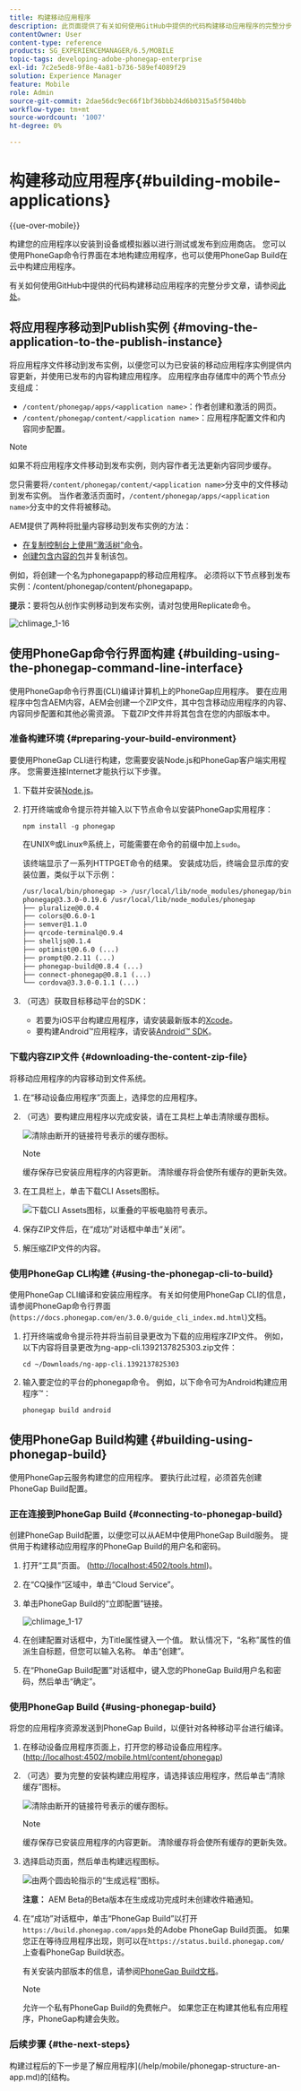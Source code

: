 ```yaml
---
title: 构建移动应用程序
description: 此页面提供了有关如何使用GitHub中提供的代码构建移动应用程序的完整分步文章，请单击此处获得。 构建您的应用程序以安装到设备或模拟器以进行测试或发布到应用商店。 您可以使用PhoneGap命令行界面在本地构建应用程序，也可以使用PhoneGap Build在云中构建应用程序。
contentOwner: User
content-type: reference
products: SG_EXPERIENCEMANAGER/6.5/MOBILE
topic-tags: developing-adobe-phonegap-enterprise
exl-id: 7c2e5ed8-9f8e-4a81-b736-589ef4089f29
solution: Experience Manager
feature: Mobile
role: Admin
source-git-commit: 2dae56dc9ec66f1bf36bbb24d6b0315a5f5040bb
workflow-type: tm+mt
source-wordcount: '1007'
ht-degree: 0%

---
```


# 构建移动应用程序{#building-mobile-applications}

{{ue-over-mobile}}

构建您的应用程序以安装到设备或模拟器以进行测试或发布到应用商店。 您可以使用PhoneGap命令行界面在本地构建应用程序，也可以使用PhoneGap Build在云中构建应用程序。

有关如何使用GitHub中提供的代码构建移动应用程序的完整分步文章，请参阅[此处](https://helpx.adobe.com/experience-manager/using/aem62_mobile.html)。

## 将应用程序移动到Publish实例 {#moving-the-application-to-the-publish-instance}

将应用程序文件移动到发布实例，以便您可以为已安装的移动应用程序实例提供内容更新，并使用已发布的内容构建应用程序。 应用程序由存储库中的两个节点分支组成：

* `/content/phonegap/apps/<application name>`：作者创建和激活的网页。
* `/content/phonegap/content/<application name>`：应用程序配置文件和内容同步配置。

>[!NOTE]
>
>如果不将应用程序文件移动到发布实例，则内容作者无法更新内容同步缓存。

您只需要将`/content/phonegap/content/<application name>`分支中的文件移动到发布实例。 当作者激活页面时，`/content/phonegap/apps/<application name>`分支中的文件将被移动。

AEM提供了两种将批量内容移动到发布实例的方法：

* [在复制控制台上使用“激活树”命令](/help/sites-authoring/publishing-pages.md)。
* [创建包含内容的包](/help/sites-administering/package-manager.md)并复制该包。

例如，将创建一个名为phonegapapp的移动应用程序。 必须将以下节点移到发布实例：/content/phonegap/content/phonegapapp。

**提示：**&#x200B;要将包从创作实例移动到发布实例，请对包使用Replicate命令。

![chlimage_1-16](assets/chlimage_1-16.png)

## 使用PhoneGap命令行界面构建 {#building-using-the-phonegap-command-line-interface}

使用PhoneGap命令行界面(CLI)编译计算机上的PhoneGap应用程序。 要在应用程序中包含AEM内容，AEM会创建一个ZIP文件，其中包含移动应用程序的内容、内容同步配置和其他必需资源。 下载ZIP文件并将其包含在您的内部版本中。

### 准备构建环境 {#preparing-your-build-environment}

要使用PhoneGap CLI进行构建，您需要安装Node.js和PhoneGap客户端实用程序。 您需要连接Internet才能执行以下步骤。

1. 下载并安装[Node.js](https://nodejs.org/en)。
1. 打开终端或命令提示符并输入以下节点命令以安装PhoneGap实用程序：

   ```shell
   npm install -g phonegap
   ```

   在UNIX®或Linux®系统上，可能需要在命令的前缀中加上`sudo`。

   该终端显示了一系列HTTPGET命令的结果。 安装成功后，终端会显示库的安装位置，类似于以下示例：

   ```xml
   /usr/local/bin/phonegap -> /usr/local/lib/node_modules/phonegap/bin/phonegap.js
   phonegap@3.3.0-0.19.6 /usr/local/lib/node_modules/phonegap
   ├── pluralize@0.0.4
   ├── colors@0.6.0-1
   ├── semver@1.1.0
   ├── qrcode-terminal@0.9.4
   ├── shelljs@0.1.4
   ├── optimist@0.6.0 (...)
   ├── prompt@0.2.11 (...)
   ├── phonegap-build@0.8.4 (...)
   ├── connect-phonegap@0.8.1 (...)
   └── cordova@3.3.0-0.1.1 (...)
   ```

1. （可选）获取目标移动平台的SDK：

   * 若要为iOS平台构建应用程序，请安装最新版本的[Xcode](https://developer.apple.com/xcode/)。
   * 要构建Android™应用程序，请安装[Android™ SDK](https://developer.android.com/)。

### 下载内容ZIP文件 {#downloading-the-content-zip-file}

将移动应用程序的内容移动到文件系统。

1. 在“移动设备应用程序”页面上，选择您的应用程序。
1. （可选）要构建应用程序以完成安装，请在工具栏上单击清除缓存图标。

   ![清除由断开的链接符号表示的缓存图标。](do-not-localize/chlimage_1.png)

   >[!NOTE]
   >
   >缓存保存已安装应用程序的内容更新。 清除缓存将会使所有缓存的更新失效。

1. 在工具栏上，单击下载CLI Assets图标。

   ![下载CLI Assets图标，以重叠的平板电脑符号表示。](do-not-localize/chlimage_1-1.png)

1. 保存ZIP文件后，在“成功”对话框中单击“关闭”。
1. 解压缩ZIP文件的内容。

### 使用PhoneGap CLI构建 {#using-the-phonegap-cli-to-build}

使用PhoneGap CLI编译和安装应用程序。 有关如何使用PhoneGap CLI的信息，请参阅PhoneGap命令行界面(`https://docs.phonegap.com/en/3.0.0/guide_cli_index.md.html`)文档。

1. 打开终端或命令提示符并将当前目录更改为下载的应用程序ZIP文件。 例如，以下内容将目录更改为ng-app-cli.1392137825303.zip文件：

   ```shell
   cd ~/Downloads/ng-app-cli.1392137825303
   ```

1. 输入要定位的平台的phonegap命令。 例如，以下命令可为Android构建应用程序™：

   ```shell
   phonegap build android
   ```

## 使用PhoneGap Build构建 {#building-using-phonegap-build}

使用PhoneGap云服务构建您的应用程序。 要执行此过程，必须首先创建PhoneGap Build配置。

### 正在连接到PhoneGap Build {#connecting-to-phonegap-build}

创建PhoneGap Build配置，以便您可以从AEM中使用PhoneGap Build服务。 提供用于构建移动应用程序的PhoneGap Build的用户名和密码。

1. 打开“工具”页面。 ([http://localhost:4502/tools.html](http://localhost:4502/tools.html))。
1. 在“CQ操作”区域中，单击“Cloud Service”。
1. 单击PhoneGap Build的“立即配置”链接。

   ![chlimage_1-17](assets/chlimage_1-17.png)

1. 在创建配置对话框中，为Title属性键入一个值。 默认情况下，“名称”属性的值派生自标题，但您可以输入名称。 单击“创建”。
1. 在“PhoneGap Build配置”对话框中，键入您的PhoneGap Build用户名和密码，然后单击“确定”。

### 使用PhoneGap Build {#using-phonegap-build}

将您的应用程序资源发送到PhoneGap Build，以便针对各种移动平台进行编译。

1. 在移动设备应用程序页面上，打开您的移动设备应用程序。 ([http://localhost:4502/mobile.html/content/phonegap](http://localhost:4502/mobile.html/content/phonegap))
1. （可选）要为完整的安装构建应用程序，请选择该应用程序，然后单击“清除缓存”图标。

   ![清除由断开的链接符号表示的缓存图标。](do-not-localize/chlimage_1-2.png)

   >[!NOTE]
   >
   >缓存保存已安装应用程序的内容更新。 清除缓存将会使所有缓存的更新失效。

1. 选择启动页面，然后单击构建远程图标。

   ![由两个圆齿轮指示的“生成远程”图标。](do-not-localize/chlimage_1-3.png)

   **注意：** AEM Beta的Beta版本在生成成功完成时未创建收件箱通知。

1. 在“成功”对话框中，单击“PhoneGap Build”以打开`https://build.phonegap.com/apps`处的Adobe PhoneGap Build页面。 如果您正在等待应用程序出现，则可以在`https://status.build.phonegap.com/`上查看PhoneGap Build状态。

   有关安装内部版本的信息，请参阅[PhoneGap Build文档](https://github.com/phonegap/phonegap-docs/tree/master/docs/4-phonegap-build)。

   >[!NOTE]
   >
   >允许一个私有PhoneGap Build的免费帐户。 如果您正在构建其他私有应用程序，PhoneGap构建会失败。

### 后续步骤 {#the-next-steps}

构建过程后的下一步是了解应用程序](/help/mobile/phonegap-structure-an-app.md)的[结构。

